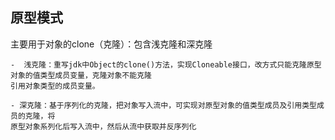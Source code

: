 ## 原型模式

主要用于对象的clone（克隆）：包含浅克隆和深克隆

    -  浅克隆：重写jdk中Object的clone()方法，实现Cloneable接口，改方式只能克隆原型对象的值类型成员变量，克隆对象不能克隆
    引用对象类型的成员变量。
    
    - 深克隆：基于序列化的克隆，把对象写入流中，可实现对原型对象的值类型成员及引用类型成员的克隆，将
    原型对象系列化后写入流中，然后从流中获取并反序列化    